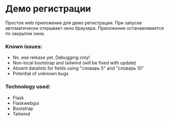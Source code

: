 # Демо регистрации 
Простое web приложение для демо регистрации. При запуске автоматически открывает окно браузера. Приложение останавливается по закрытии окна.

### Known issues:
* No .exe release yet. Debugging only!
* Non-local bootstrap and tailwind (will be fixed with update)
* Absent datalists for fields using "словарь 5" and "словарь 10"
* Potential of unknown bugs

### Technology used:
* Flask
* Flaskwebgui
* Bootstrap
* Tailwind